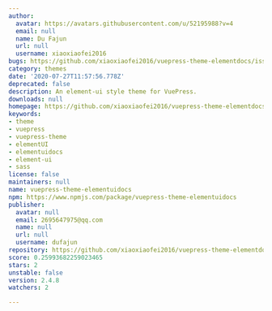 ```yaml
---
author:
  avatar: https://avatars.githubusercontent.com/u/52195988?v=4
  email: null
  name: Du Fajun
  url: null
  username: xiaoxiaofei2016
bugs: https://github.com/xiaoxiaofei2016/vuepress-theme-elementdocs/issues
category: themes
date: '2020-07-27T11:57:56.778Z'
deprecated: false
description: An element-ui style theme for VuePress.
downloads: null
homepage: https://github.com/xiaoxiaofei2016/vuepress-theme-elementdocs#readme
keywords:
- theme
- vuepress
- vuepress-theme
- elementUI
- elementuidocs
- element-ui
- sass
license: false
maintainers: null
name: vuepress-theme-elementuidocs
npm: https://www.npmjs.com/package/vuepress-theme-elementuidocs
publisher:
  avatar: null
  email: 2695647975@qq.com
  name: null
  url: null
  username: dufajun
repository: https://github.com/xiaoxiaofei2016/vuepress-theme-elementdocs
score: 0.25993682259023465
stars: 2
unstable: false
version: 2.4.8
watchers: 2

---
```


